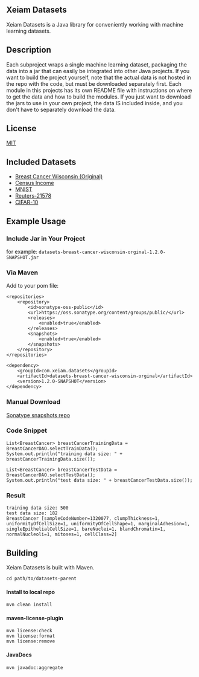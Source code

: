 ## Xeiam Datasets

Xeiam Datasets is a Java library for conveniently working with machine learning datasets.  

## Description 

Each subproject wraps a single machine learning dataset, packaging the data into a jar that can easily be integrated into other Java projects. If you want 
to build the project yourself, note that the actual data is not hosted in the repo with the code, but must be downloaded separately first. Each module in this 
projects has its own README file with instructions on where to get the data and how to build the modules. If you just want to download the jars to use in 
your own project, the data IS included inside, and you don't have to separately download the data.

## License

[MIT](http://opensource.org/licenses/MIT)

## Included Datasets

* [Breast Cancer Wisconsin (Original)](http://archive.ics.uci.edu/ml/datasets/Breast+Cancer+Wisconsin+%28Original%29)
* [Census Income](http://archive.ics.uci.edu/ml/datasets/Census+Income)
* [MNIST](http://yann.lecun.com/exdb/mnist/)
* [Reuters-21578](http://archive.ics.uci.edu/ml/support/Reuters-21578+Text+Categorization+Collection)
* [CIFAR-10](http://www.cs.toronto.edu/~kriz/cifar.html)

## Example Usage

### Include Jar in Your Project

for example: `datasets-breast-cancer-wisconsin-orginal-1.2.0-SNAPSHOT.jar`

### Via Maven

Add to your pom file:

    <repositories>
        <repository>
            <id>sonatype-oss-public</id>
            <url>https://oss.sonatype.org/content/groups/public/</url>
            <releases>
                <enabled>true</enabled>
            </releases>
            <snapshots>
                <enabled>true</enabled>
            </snapshots>
        </repository>
    </repositories>

    <dependency>
        <groupId>com.xeiam.datasets</groupId>
        <artifactId>datasets-breast-cancer-wisconsin-orginal</artifactId>
        <version>1.2.0-SNAPSHOT</version>
    </dependency>
    
### Manual Download

[Sonatype snapshots repo](https://oss.sonatype.org/content/groups/public/com/xeiam/datasets/)

### Code Snippet

    List<BreastCancer> breastCancerTrainingData = BreastCancerDAO.selectTrainData();
    System.out.println("training data size: " + breastCancerTrainingData.size());

    List<BreastCancer> breastCancerTestData = BreastCancerDAO.selectTestData();
    System.out.println("test data size: " + breastCancerTestData.size());

### Result

    training data size: 500
    test data size: 182
    BreastCancer [sampleCodeNumber=1320077, clumpThickness=1, uniformityOfCellSize=1, uniformityOfCellShape=1, marginalAdhesion=1, singleEpithelialCellSize=1, bareNuclei=1, blandChromatin=1, normalNucleoli=1, mitoses=1, cellClass=2]
    
## Building

Xeiam Datasets is built with Maven.

    cd path/to/datasets-parent
    
#### Install to local repo

    mvn clean install
    
#### maven-license-plugin

    mvn license:check
    mvn license:format
    mvn license:remove
    
#### JavaDocs

    mvn javadoc:aggregate 

 
